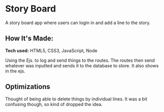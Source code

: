 # Story Board
A story board app where users can login in and add a line to the story.




## How It's Made:

**Tech used:** HTML5, CSS3, JavaScript, Node

Using the Ejs. to log and send things to the routes. The routes then send whatever was inputted and sends it to the database to store. It also shows in the ejs.

## Optimizations

Thought of being able to delete things by individual lines. It was a bit confusing though, so kind of dropped the idea.


